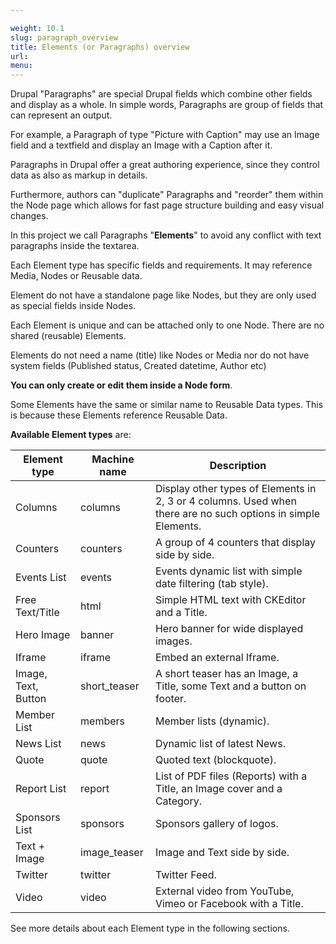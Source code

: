 ```yaml
---

weight: 10.1
slug: paragraph_overview
title: Elements (or Paragraphs) overview
url: 
menu: 
---
```


Drupal "Paragraphs" are special Drupal fields which combine other fields and display as a whole. 
In simple words, Paragraphs are group of fields that can represent an output. 

For example, a Paragraph of type "Picture with Caption" may use an Image field and a textfield 
and display an Image with a Caption after it.

Paragraphs in Drupal offer a great authoring experience, since they control data as also as markup in details.

Furthermore, authors can "duplicate" Paragraphs and "reorder" them within the Node page which allows for fast page 
structure building and easy visual changes. 

In this project we call Paragraphs "**Elements**" to avoid any conflict with text paragraphs inside the textarea.

Each Element type has specific fields and requirements. It may reference Media, Nodes or Reusable data.

Element do not have a standalone page like Nodes, but they are only used as special fields inside Nodes.

Each Element is unique and can be attached only to one Node. There are no shared (reusable) Elements.

Elements do not need a name (title) like Nodes or Media nor do not have system fields (Published status, Created datetime, Author etc)

**You can only create or edit them inside a Node form**.

Some Elements have the same or similar name to Reusable Data types. This is because these Elements reference Reusable Data. 

**Available Element types** are:

| Element type | Machine name | Description |
| ------------ | ----------- | ------------ |
| Columns | columns | Display other types of Elements in 2, 3 or 4 columns. Used when there are no such options in simple Elements. |
| Counters | counters | A group of 4 counters that display side by side. | 
| Events List | events | Events dynamic list with simple date filtering (tab style). |
| Free Text/Title | html | Simple HTML text with CKEditor and a Title. |
| Hero Image | banner | Hero banner for wide displayed images. |  
| Iframe | iframe | Embed an external Iframe. |
| Image, Text, Button | short_teaser | A short teaser has an Image, a Title, some Text and a button on footer. | 
| Member List | members | Member lists (dynamic). |
| News List | news | Dynamic list of latest News. |
| Quote | quote | Quoted text (blockquote). |
| Report List | report | List of PDF files (Reports) with a Title, an Image cover and a Category. |
| Sponsors List | sponsors | Sponsors gallery of logos.  
| Text + Image | image_teaser | Image and Text side by side. |
| Twitter | twitter | Twitter Feed. |
| Video | video | External video from YouTube, Vimeo or Facebook with a Title. |

See more details about each Element type in the following sections.
